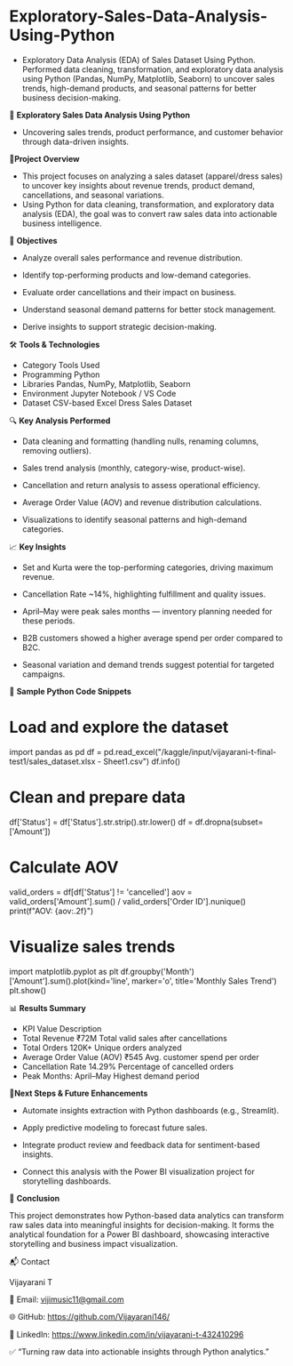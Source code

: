 # Exploratory-Sales-Data-Analysis-Using-Python
- Exploratory Data Analysis (EDA) of Sales Dataset Using Python. Performed data cleaning, transformation, and exploratory data analysis using Python (Pandas, NumPy, Matplotlib, Seaborn) to uncover sales trends, high-demand products, and seasonal patterns for better business decision-making.

🧩 **Exploratory Sales Data Analysis Using Python**

 - Uncovering sales trends, product performance, and customer behavior through data-driven insights.

📘**Project Overview**

 - This project focuses on analyzing a sales dataset (apparel/dress sales) to uncover key insights about revenue trends, product demand, cancellations, and seasonal variations.
 - Using Python for data cleaning, transformation, and exploratory data analysis (EDA), the goal was to convert raw sales data into actionable business intelligence.

🎯 **Objectives**

- Analyze overall sales performance and revenue distribution.

- Identify top-performing products and low-demand categories.

- Evaluate order cancellations and their impact on business.

- Understand seasonal demand patterns for better stock management.

- Derive insights to support strategic decision-making.

🛠️ **Tools & Technologies**

 - Category	Tools Used
 - Programming	Python
 - Libraries	Pandas, NumPy, Matplotlib, Seaborn
 - Environment	Jupyter Notebook / VS Code
 - Dataset	CSV-based Excel Dress Sales Dataset

🔍 **Key Analysis Performed**

 - Data cleaning and formatting (handling nulls, renaming columns, removing outliers).

 - Sales trend analysis (monthly, category-wise, product-wise).

 - Cancellation and return analysis to assess operational efficiency.

 - Average Order Value (AOV) and revenue distribution calculations.

 - Visualizations to identify seasonal patterns and high-demand categories.

📈 **Key Insights**

 - Set and Kurta were the top-performing categories, driving maximum revenue.

 - Cancellation Rate ~14%, highlighting fulfillment and quality issues.

 - April–May were peak sales months — inventory planning needed for these periods.

 - B2B customers showed a higher average spend per order compared to B2C.

 - Seasonal variation and demand trends suggest potential for targeted campaigns.

🧮 **Sample Python Code Snippets**

# Load and explore the dataset
import pandas as pd
df = pd.read_excel("/kaggle/input/vijayarani-t-final-test1/sales_dataset.xlsx - Sheet1.csv")
df.info()

# Clean and prepare data
df['Status'] = df['Status'].str.strip().str.lower()
df = df.dropna(subset=['Amount'])

# Calculate AOV
valid_orders = df[df['Status'] != 'cancelled']
aov = valid_orders['Amount'].sum() / valid_orders['Order ID'].nunique()
print(f"AOV: {aov:.2f}")

# Visualize sales trends
import matplotlib.pyplot as plt
df.groupby('Month')['Amount'].sum().plot(kind='line', marker='o', title='Monthly Sales Trend')
plt.show()

📊 **Results Summary**

 - KPI	Value	Description
 - Total Revenue	₹72M	Total valid sales after cancellations
 - Total Orders	120K+	Unique orders analyzed
 - Average Order Value (AOV)	₹545	Avg. customer spend per order
 - Cancellation Rate	14.29%	Percentage of cancelled orders
 - Peak Months: April–May	Highest demand period

🚀**Next Steps & Future Enhancements**

 - Automate insights extraction with Python dashboards (e.g., Streamlit).

 - Apply predictive modeling to forecast future sales.

 - Integrate product review and feedback data for sentiment-based insights.

 - Connect this analysis with the Power BI visualization project for storytelling dashboards.

🏁 **Conclusion**

This project demonstrates how Python-based data analytics can transform raw sales data into meaningful insights for decision-making.
It forms the analytical foundation for a Power BI dashboard, showcasing interactive storytelling and business impact visualization.

📬 Contact

Vijayarani T

📧 Email: vijimusic11@gmail.com

🌐 GitHub: https://github.com/Vijayarani146/

💼 LinkedIn: https://www.linkedin.com/in/vijayarani-t-432410296

✅ “Turning raw data into actionable insights through Python analytics.”
